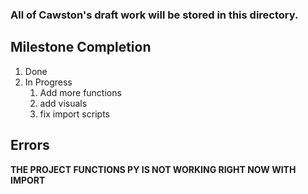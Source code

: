 ### All of Cawston's draft work will be stored in this directory.
## Milestone Completion
   1. Done
   2. In Progress
      1. Add more functions
      2. add visuals
      3. fix import scripts
      
## Errors
  **THE PROJECT FUNCTIONS PY IS NOT WORKING RIGHT NOW WITH IMPORT**
  
  
   
 